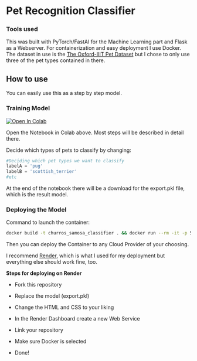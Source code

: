 # Pet Recognition Classifier

### Tools used

This was built with PyTorch/FastAI for the Machine Learning part and Flask as a Webserver. For containerization and easy deployment I use Docker. The dataset in use is the [The Oxford-IIIT Pet Dataset](https://www.robots.ox.ac.uk/~vgg/data/pets/) but I chose to only use three of the pet types contained in there.

## How to use

You can easily use this as a step by step model.

### Training Model

[![Open In Colab](https://colab.research.google.com/assets/colab-badge.svg)](https://colab.research.google.com/github/ZenoVka-Vestraq/Pet-Recognition-Classifier/blob/main/Train_a_Pet_Recognition_Model.ipynb)

Open the Notebook in Colab above. Most steps will be described in detail there.

Decide which types of pets to classify by changing:

```python
#Deciding which pet types we want to classify
labelA = 'pug'
labelB = 'scottish_terrier'
#etc
```

At the end of the notebook there will be a download for the export.pkl file, which is the result model. 

### Deploying the Model

Command to launch the container:
```bash
docker build -t churros_samosa_classifier . && docker run --rm -it -p 5000:5000 churros_samosa_classifier
```

Then you can deploy the Container to any Cloud Provider of your choosing. 

I recommend [Render](https://render.com), which is what I used for my deployment but everything else should work fine, too. 



**Steps for deploying on Render**

- Fork this repository 

- Replace the model (export.pkl)

- Change the HTML and CSS to your liking

- In the Render Dashboard create a new Web Service

- Link your repository

- Make sure Docker is selected

- Done!
